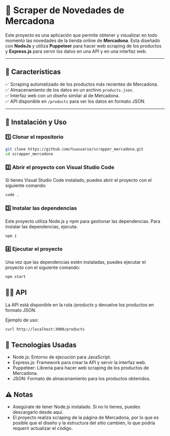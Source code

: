 # 🛒 Scraper de Novedades de Mercadona

Este proyecto es una aplicación que permite obtener y visualizar en todo momento las novedades de la tienda online de **Mercadona**. Esta diseñado con **NodeJs** y utiliza **Puppeteer** para hacer web scraping de los productos y **Express.js** para servir los datos en una API y en una interfaz web.

---

## 📌 Características

✅ Scraping automatizado de los productos más recientes de Mercadona.  
✅ Almacenamiento de los datos en un archivo `products.json`.  
✅ Interfaz web con un diseño similar al de Mercadona.  
✅ API disponible en `/products` para ver los datos en formato JSON.  

---

## 🚀 Instalación y Uso

### 1️⃣ Clonar el repositorio  
```bash
git clone https://github.com/tuusuario/scrapper_mercadona.git
cd scrapper_mercadona
```

### 2️⃣ Abrir el proyecto con Visual Studio Code
Si tienes Visual Studio Code instalado, puedes abrir el proyecto con el siguiente comando:
```bash
code .
```

### 3️⃣ Instalar las dependencias
Este proyecto utiliza Node.js y npm para gestionar las dependencias. Para instalar las dependencias, ejecuta:
```bash
npm i
```

### 4️⃣ Ejecutar el proyecto
Una vez que las dependencias estén instaladas, puedes ejecutar el proyecto con el siguiente comando:
```bash
npm start
```

## 🧑‍💻 API
La API está disponible en la ruta /products y devuelve los productos en formato JSON.

Ejemplo de uso:
```bash
curl http://localhost:3000/products
```

## 📜 Tecnologías Usadas
- Node.js: Entorno de ejecución para JavaScript.
- Express.js: Framework para crear la API y servir la interfaz web.
- Puppeteer: Librería para hacer web scraping de los productos de Mercadona.
- JSON: Formato de almacenamiento para los productos obtenidos.

## ⚠️ Notas
- Asegúrate de tener Node.js instalado. Si no lo tienes, puedes descargarlo desde aquí.
- El proyecto realiza scraping de la página de Mercadona, por lo que es posible que el diseño y la estructura del sitio cambien, lo que podría requerir actualizar el código.
